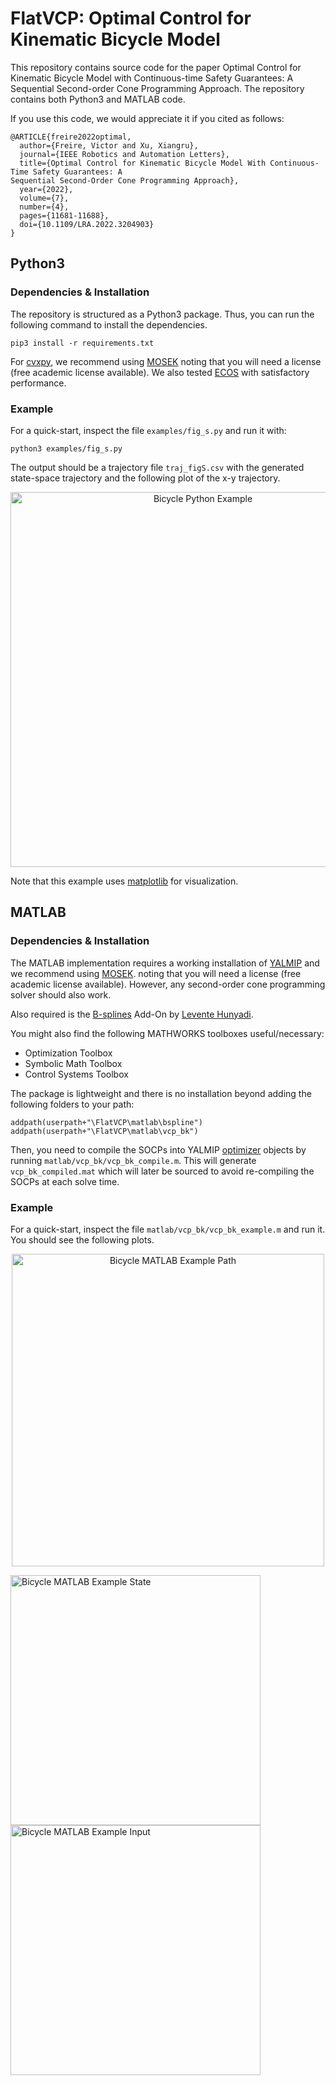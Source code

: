 # FlatVCP: Optimal Control for Kinematic Bicycle Model
This repository contains source code for the paper Optimal Control for Kinematic Bicycle Model with Continuous-time Safety Guarantees: A Sequential Second-order Cone Programming Approach.
The repository contains both Python3 and MATLAB code.

If you use this code, we would appreciate it if you cited as follows:
```
@ARTICLE{freire2022optimal,
  author={Freire, Victor and Xu, Xiangru},
  journal={IEEE Robotics and Automation Letters},
  title={Optimal Control for Kinematic Bicycle Model With Continuous-Time Safety Guarantees: A
Sequential Second-Order Cone Programming Approach},
  year={2022},
  volume={7},
  number={4},
  pages={11681-11688},
  doi={10.1109/LRA.2022.3204903}
}
```

## Python3
### Dependencies & Installation
The repository is structured as a Python3 package. Thus, you can run the following command to
install the dependencies.
```
pip3 install -r requirements.txt
```
For [cvxpy](https://www.cvxpy.org/), we recommend using [MOSEK](https://www.mosek.com/) noting
that you will need a license (free academic license available). We also tested
[ECOS](https://web.stanford.edu/~boyd/papers/ecos.html) with satisfactory performance.

### Example
For a quick-start, inspect the file `examples/fig_s.py` and run it with:
```
python3 examples/fig_s.py
```

The output should be a trajectory file `traj_figS.csv` with the generated state-space
trajectory and the following plot of the x-y trajectory.

<p align="center">
  <img
  src="https://github.com/ARC-Lab-Research-Group/FlatVCP/blob/master/img/bk_python_example.png"
  width="600" alt="Bicycle Python
  Example">
</p>

Note that this example uses [matplotlib](https://matplotlib.org/) for visualization.


## MATLAB
### Dependencies & Installation
The MATLAB implementation requires a working installation of
[YALMIP](https://yalmip.github.io/) and we recommend using [MOSEK](https://www.mosek.com/).
noting that you will need a license (free academic license available). However, any
second-order cone programming solver should also work.

Also required is the
[B-splines](https://www.mathworks.com/matlabcentral/fileexchange/27374-b-splines) Add-On by
[Levente Hunyadi](https://www.mathworks.com/matlabcentral/profile/authors/1879353).

You might also find the following MATHWORKS toolboxes useful/necessary:
* Optimization Toolbox
* Symbolic Math Toolbox
* Control Systems Toolbox

The package is lightweight and there is no installation beyond adding the following folders to
your path:
```
addpath(userpath+"\FlatVCP\matlab\bspline")
addpath(userpath+"\FlatVCP\matlab\vcp_bk")
```
Then, you need to compile the SOCPs into YALMIP
[optimizer](https://yalmip.github.io/command/optimizer/) objects by running
`matlab/vcp_bk/vcp_bk_compile.m`. This will generate `vcp_bk_compiled.mat` which will later be
sourced to avoid re-compiling the SOCPs at each solve time.

### Example
For a quick-start, inspect the file `matlab/vcp_bk/vcp_bk_example.m` and run it.
You should see the following plots.

<p align="center">
  <img src="https://github.com/ARC-Lab-Research-Group/FlatVCP/blob/master/img/bk_matlab_example_path.png" width="500" alt="Bicycle MATLAB Example Path">
</p>
<p float="center">
  <img src="https://github.com/ARC-Lab-Research-Group/FlatVCP/blob/master/img/bk_matlab_example_state.png" width="400" alt="Bicycle MATLAB Example State">
  <img src="https://github.com/ARC-Lab-Research-Group/FlatVCP/blob/master/img/bk_matlab_example_input.png" width="400" alt="Bicycle MATLAB Example Input">
</p>
